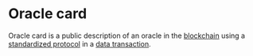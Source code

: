 # Oracle card

Oracle card is a public description of an oracle in the [blockchain](/blockchain/blockchain.md) using a [standardized protocol]() in a [data transaction](/blockchain/transaction-type/data-transaction.md).
